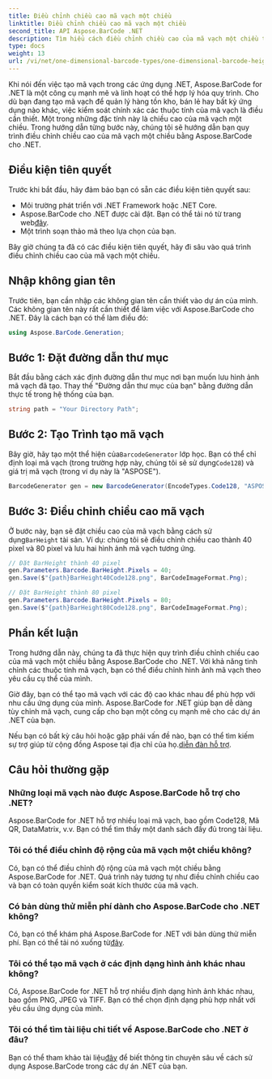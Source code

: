 ```yaml
---
title: Điều chỉnh chiều cao mã vạch một chiều
linktitle: Điều chỉnh chiều cao mã vạch một chiều
second_title: API Aspose.BarCode .NET
description: Tìm hiểu cách điều chỉnh chiều cao của mã vạch một chiều trong .NET bằng Aspose.BarCode để tùy chỉnh chính xác. Tạo mã vạch hoàn hảo một cách dễ dàng!
type: docs
weight: 13
url: /vi/net/one-dimensional-barcode-types/one-dimensional-barcode-height-adjustment/
---
```


Khi nói đến việc tạo mã vạch trong các ứng dụng .NET, Aspose.BarCode for .NET là một công cụ mạnh mẽ và linh hoạt có thể hợp lý hóa quy trình. Cho dù bạn đang tạo mã vạch để quản lý hàng tồn kho, bán lẻ hay bất kỳ ứng dụng nào khác, việc kiểm soát chính xác các thuộc tính của mã vạch là điều cần thiết. Một trong những đặc tính này là chiều cao của mã vạch một chiều. Trong hướng dẫn từng bước này, chúng tôi sẽ hướng dẫn bạn quy trình điều chỉnh chiều cao của mã vạch một chiều bằng Aspose.BarCode cho .NET.

## Điều kiện tiên quyết

Trước khi bắt đầu, hãy đảm bảo bạn có sẵn các điều kiện tiên quyết sau:

- Môi trường phát triển với .NET Framework hoặc .NET Core.
-  Aspose.BarCode cho .NET được cài đặt. Bạn có thể tải nó từ trang web[đây](https://releases.aspose.com/barcode/net/).
- Một trình soạn thảo mã theo lựa chọn của bạn.

Bây giờ chúng ta đã có các điều kiện tiên quyết, hãy đi sâu vào quá trình điều chỉnh chiều cao của mã vạch một chiều.

## Nhập không gian tên

Trước tiên, bạn cần nhập các không gian tên cần thiết vào dự án của mình. Các không gian tên này rất cần thiết để làm việc với Aspose.BarCode cho .NET. Đây là cách bạn có thể làm điều đó:

```csharp
using Aspose.BarCode.Generation;
```

## Bước 1: Đặt đường dẫn thư mục

Bắt đầu bằng cách xác định đường dẫn thư mục nơi bạn muốn lưu hình ảnh mã vạch đã tạo. Thay thế "Đường dẫn thư mục của bạn" bằng đường dẫn thực tế trong hệ thống của bạn.

```csharp
string path = "Your Directory Path";
```

## Bước 2: Tạo Trình tạo mã vạch

 Bây giờ, hãy tạo một thể hiện của`BarcodeGenerator` lớp học. Bạn có thể chỉ định loại mã vạch (trong trường hợp này, chúng tôi sẽ sử dụng`Code128`) và giá trị mã vạch (trong ví dụ này là "ASPOSE").

```csharp
BarcodeGenerator gen = new BarcodeGenerator(EncodeTypes.Code128, "ASPOSE");
```

## Bước 3: Điều chỉnh chiều cao mã vạch

 Ở bước này, bạn sẽ đặt chiều cao của mã vạch bằng cách sử dụng`BarHeight` tài sản. Ví dụ: chúng tôi sẽ điều chỉnh chiều cao thành 40 pixel và 80 pixel và lưu hai hình ảnh mã vạch tương ứng.

```csharp
// Đặt BarHeight thành 40 pixel
gen.Parameters.Barcode.BarHeight.Pixels = 40;
gen.Save($"{path}BarHeight40Code128.png", BarCodeImageFormat.Png);

// Đặt BarHeight thành 80 pixel
gen.Parameters.Barcode.BarHeight.Pixels = 80;
gen.Save($"{path}BarHeight80Code128.png", BarCodeImageFormat.Png);
```

## Phần kết luận

Trong hướng dẫn này, chúng ta đã thực hiện quy trình điều chỉnh chiều cao của mã vạch một chiều bằng Aspose.BarCode cho .NET. Với khả năng tinh chỉnh các thuộc tính mã vạch, bạn có thể điều chỉnh hình ảnh mã vạch theo yêu cầu cụ thể của mình.

Giờ đây, bạn có thể tạo mã vạch với các độ cao khác nhau để phù hợp với nhu cầu ứng dụng của mình. Aspose.BarCode for .NET giúp bạn dễ dàng tùy chỉnh mã vạch, cung cấp cho bạn một công cụ mạnh mẽ cho các dự án .NET của bạn.

 Nếu bạn có bất kỳ câu hỏi hoặc gặp phải vấn đề nào, bạn có thể tìm kiếm sự trợ giúp từ cộng đồng Aspose tại địa chỉ của họ.[diễn đàn hỗ trợ](https://forum.aspose.com/c/barcode/13).

## Câu hỏi thường gặp

### Những loại mã vạch nào được Aspose.BarCode hỗ trợ cho .NET?
Aspose.BarCode for .NET hỗ trợ nhiều loại mã vạch, bao gồm Code128, Mã QR, DataMatrix, v.v. Bạn có thể tìm thấy một danh sách đầy đủ trong tài liệu.

### Tôi có thể điều chỉnh độ rộng của mã vạch một chiều không?
Có, bạn có thể điều chỉnh độ rộng của mã vạch một chiều bằng Aspose.BarCode for .NET. Quá trình này tương tự như điều chỉnh chiều cao và bạn có toàn quyền kiểm soát kích thước của mã vạch.

### Có bản dùng thử miễn phí dành cho Aspose.BarCode cho .NET không?
 Có, bạn có thể khám phá Aspose.BarCode for .NET với bản dùng thử miễn phí. Bạn có thể tải nó xuống từ[đây](https://releases.aspose.com/).

### Tôi có thể tạo mã vạch ở các định dạng hình ảnh khác nhau không?
Có, Aspose.BarCode for .NET hỗ trợ nhiều định dạng hình ảnh khác nhau, bao gồm PNG, JPEG và TIFF. Bạn có thể chọn định dạng phù hợp nhất với yêu cầu ứng dụng của mình.

### Tôi có thể tìm tài liệu chi tiết về Aspose.BarCode cho .NET ở đâu?
 Bạn có thể tham khảo tài liệu[đây](https://reference.aspose.com/barcode/net/) để biết thông tin chuyên sâu về cách sử dụng Aspose.BarCode trong các dự án .NET của bạn.
